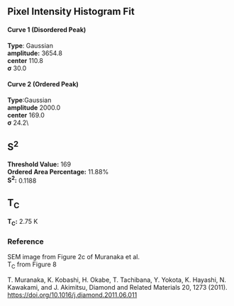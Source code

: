 ## Pixel Intensity Histogram Fit

#### Curve 1 (Disordered Peak)
**Type**: Gaussian\
**amplitude:** 3654.8\
**center** 110.8\
**σ** 30.0


#### Curve 2 (Ordered Peak)
**Type**:Gaussian\
**amplitude** 2000.0\
**center** 169.0\
**σ** 24.2\


## S<sup>2</sup>
**Threshold Value:** 169\
**Ordered Area Percentage:** 11.88%\
**S<sup>2</sup>:** 0.1188


## T<sub>C</sub>
**T<sub>C</sub>:** 2.75 K


### Reference
SEM image from Figure 2c of Muranaka et al.\
T<sub>C</sub> from Figure 8


T. Muranaka, K. Kobashi, H. Okabe, T. Tachibana, Y. Yokota, K. Hayashi, N. Kawakami, and J. Akimitsu, Diamond and Related Materials 20, 1273 (2011).\
https://doi.org/10.1016/j.diamond.2011.06.011
